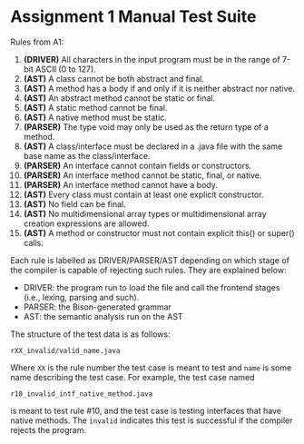 # Assignment 1 Manual Test Suite

Rules from A1:

1. **(DRIVER)** All characters in the input program must be in the range of 7-bit ASCII (0 to 127).
2. **(AST)** A class cannot be both abstract and final.
3. **(AST)** A method has a body if and only if it is neither abstract nor native.
4. **(AST)** An abstract method cannot be static or final.
5. **(AST)** A static method cannot be final.
6. **(AST)** A native method must be static.
7. **(PARSER)** The type void may only be used as the return type of a method.
8. **(AST)** A class/interface must be declared in a .java file with the same base name as the class/interface.
9. **(PARSER)** An interface cannot contain fields or constructors.
10. **(PARSER)** An interface method cannot be static, final, or native.
11. **(PARSER)** An interface method cannot have a body.
12. **(AST)** Every class must contain at least one explicit constructor.
13. **(AST)** No field can be final.
14. **(AST)** No multidimensional array types or multidimensional array creation expressions are allowed.
15. **(AST)** A method or constructor must not contain explicit this() or super() calls.

Each rule is labelled as DRIVER/PARSER/AST depending on which stage of the compiler is capable of rejecting such rules. They are explained below:
- DRIVER: the program run to load the file and call the frontend stages (i.e., lexing, parsing and such).
- PARSER: the Bison-generated grammar
- AST: the semantic analysis run on the AST

The structure of the test data is as follows:
```
rXX_invalid/valid_name.java
```

Where `XX` is the rule number the test case is meant to test and `name` is some name describing the test case. For example, the test case named
```
r10_invalid_intf_native_method.java
```
is meant to test rule #10, and the test case is testing interfaces that have native methods. The `invalid` indicates this test is successful if the compiler rejects the program.

